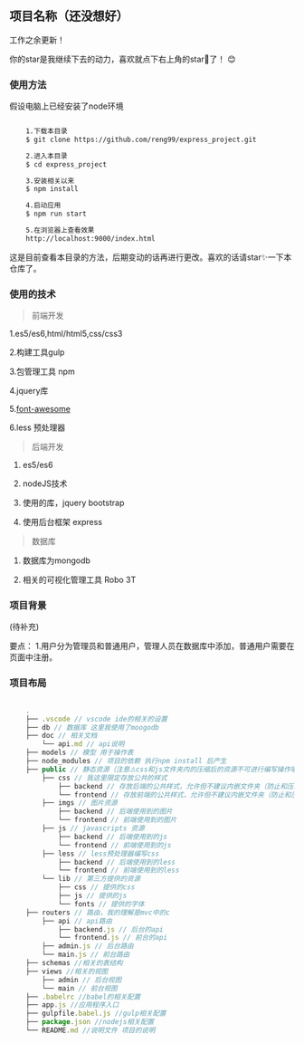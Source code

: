 ## 项目名称（还没想好）

工作之余更新！

你的star是我继续下去的动力，喜欢就点下右上角的star🌟了！ :blush:

### 使用方法

假设电脑上已经安装了node环境

```bash

    1.下载本目录
    $ git clone https://github.com/reng99/express_project.git

    2.进入本目录
    $ cd express_project

    3.安装相关以来
    $ npm install

    4.启动应用
    $ npm run start

    5.在浏览器上查看效果
    http://localhost:9000/index.html


```

这是目前查看本目录的方法，后期变动的话再进行更改。喜欢的话请star✨一下本仓库了。

### 使用的技术

> 前端开发

1.es5/es6,html/html5,css/css3

2.构建工具gulp

3.包管理工具  npm

4.jquery库

5.[font-awesome](http://fontawesome.dashgame.com/)

6.less 预处理器

> 后端开发

1. es5/es6

2. nodeJS技术

3. 使用的库，jquery bootstrap

4. 使用后台框架 express


> 数据库

1. 数据库为mongodb

2. 相关的可视化管理工具 Robo 3T


### 项目背景

(待补充)

要点：
1.用户分为管理员和普通用户，管理人员在数据库中添加，普通用户需要在页面中注册。

### 项目布局

```javascript

    .
    ├── .vscode // vscode ide的相关的设置
    ├── db // 数据库 这里我使用了moogodb
    ├── doc // 相关文档
        └── api.md // api说明
    ├── models // 模型 用于操作表
    ├── node_modules // 项目的依赖 执行npm install 后产生
    ├── public // 静态资源（注意⚠️css和js文件夹内的压缩后的资源不可进行编写操作哦，由gulp统一产生）
        ├── css // 我这里限定存放公共的样式
            ├── backend // 存放后端的公共样式，允许但不建议内嵌文件夹（防止和压缩后的文件产生冲突）
            └── frontend // 存放前端的公共样式，允许但不建议内嵌文件夹（防止和压缩后的文件产生冲突）
        ├── imgs // 图片资源
            ├── backend // 后端使用到的图片
            └── frontend // 前端使用到的图片
        ├── js // javascripts 资源
            ├── backend // 后端使用到的js
            └── frontend // 前端使用到的js     
        ├── less // less预处理器编写css
            ├── backend // 后端使用到的less
            └── frontend // 前端使用到的less  
        └── lib // 第三方提供的资源 
            ├── css // 提供的css
            ├── js // 提供的js
            └── fonts // 提供的字体     
    ├── routers // 路由，我的理解是mvc中的c
        ├── api // api路由
            ├── backend.js // 后台的api
            └── frontend.js // 前台的api
        ├── admin.js // 后台路由
        └── main.js // 前台路由
    ├── schemas //相关的表结构 
    ├── views //相关的视图 
        ├── admin // 后台视图
        └── main // 前台视图
    ├── .babelrc //babel的相关配置 
    ├── app.js //应用程序入口
    ├── gulpfile.babel.js //gulp相关配置
    ├── package.json //nodejs相关配置
    └── README.md //说明文件 项目的说明

```

